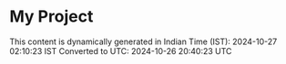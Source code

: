 # My Project

This content is dynamically generated in Indian Time (IST): 2024-10-27 02:10:23 IST
Converted to UTC: 2024-10-26 20:40:23 UTC
